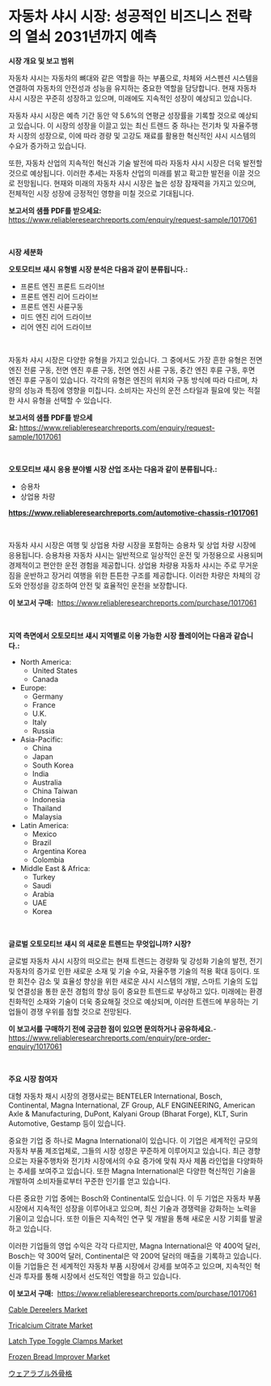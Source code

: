 <p><h1>자동차 샤시 시장: 성공적인 비즈니스 전략의 열쇠 2031년까지 예측</h1></p><p><strong>시장 개요 및 보고 범위</strong></p>
<p><p>자동차 샤시는 자동차의 뼈대와 같은 역할을 하는 부품으로, 차체와 서스펜션 시스템을 연결하여 자동차의 안전성과 성능을 유지하는 중요한 역할을 담당합니다. 현재 자동차 샤시 시장은 꾸준히 성장하고 있으며, 미래에도 지속적인 성장이 예상되고 있습니다. </p><p>자동차 샤시 시장은 예측 기간 동안 약 5.6%의 연평균 성장률을 기록할 것으로 예상되고 있습니다. 이 시장의 성장을 이끌고 있는 최신 트렌드 중 하나는 전기차 및 자율주행차 시장의 성장으로, 이에 따라 경량 및 고강도 재료를 활용한 혁신적인 샤시 시스템의 수요가 증가하고 있습니다.</p><p>또한, 자동차 산업의 지속적인 혁신과 기술 발전에 따라 자동차 샤시 시장은 더욱 발전할 것으로 예상됩니다. 이러한 추세는 자동차 산업의 미래를 밝고 확고한 발전을 이끌 것으로 전망됩니다. 현재와 미래의 자동차 샤시 시장은 높은 성장 잠재력을 가지고 있으며, 전체적인 시장 성장에 긍정적인 영향을 미칠 것으로 기대됩니다.</p></p>
<p><strong>보고서의 샘플 PDF를 받으세요:</strong> <a href="https://www.reliableresearchreports.com/enquiry/request-sample/1017061">https://www.reliableresearchreports.com/enquiry/request-sample/1017061</a></p>
<p>&nbsp;</p>
<p><strong>시장 세분화</strong></p>
<p><strong>오토모티브 섀시 유형별 시장 분석은 다음과 같이 분류됩니다.:</strong></p>
<p><ul><li>프론트 엔진 프론트 드라이브</li><li>프론트 엔진 리어 드라이브</li><li>프론트 엔진 사륜구동</li><li>미드 엔진 리어 드라이브</li><li>리어 엔진 리어 드라이브</li></ul></p>
<p>&nbsp;</p>
<p><p>자동차 샤시 시장은 다양한 유형을 가지고 있습니다. 그 중에서도 가장 흔한 유형은 전면 엔진 전륜 구동, 전면 엔진 후륜 구동, 전면 엔진 사륜 구동, 중간 엔진 후륜 구동, 후면 엔진 후륜 구동이 있습니다. 각각의 유형은 엔진의 위치와 구동 방식에 따라 다르며, 차량의 성능과 특징에 영향을 미칩니다. 소비자는 자신의 운전 스타일과 필요에 맞는 적절한 샤시 유형을 선택할 수 있습니다.</p></p>
<p><strong>보고서의 샘플 PDF를 받으세요:</strong>&nbsp;<a href="https://www.reliableresearchreports.com/enquiry/request-sample/1017061">https://www.reliableresearchreports.com/enquiry/request-sample/1017061</a></p>
<p>&nbsp;</p>
<p><strong> 오토모티브 섀시 응용 분야별 시장 산업 조사는 다음과 같이 분류됩니다.:</strong></p>
<p><ul><li>승용차</li><li>상업용 차량</li></ul></p>
<p><strong><a href="https://www.reliableresearchreports.com/automotive-chassis-r1017061">https://www.reliableresearchreports.com/automotive-chassis-r1017061</a></strong></p>
<p>&nbsp;</p>
<p><p>자동차 샤시 시장은 여행 및 상업용 차량 시장을 포함하는 승용차 및 상업 차량 시장에 응용됩니다. 승용차용 자동차 샤시는 일반적으로 일상적인 운전 및 가정용으로 사용되며 경제적이고 편안한 운전 경험을 제공합니다. 상업용 차량용 자동차 샤시는 주로 무거운 짐을 운반하고 장거리 여행을 위한 튼튼한 구조를 제공합니다. 이러한 차량은 차체의 강도와 안정성을 강조하여 안전 및 효율적인 운전을 보장합니다.</p></p>
<p><strong>이 보고서 구매:</strong>&nbsp; <a href="https://www.reliableresearchreports.com/purchase/1017061">https://www.reliableresearchreports.com/purchase/1017061</a></p>
<p>&nbsp;</p>
<p><strong>지역 측면에서 오토모티브 섀시 지역별로 이용 가능한 시장 플레이어는 다음과 같습니다.:</strong></p>
<p><ul>
    <li>
        North America:
        <ul>
            <li>United States</li>
            <li>Canada</li>
        </ul>
    </li>
    <li>
        Europe:
        <ul>
            <li>Germany</li>
            <li>France</li>
            <li>U.K.</li>
            <li>Italy</li>
            <li>Russia</li>
        </ul>
    </li>
    <li>
        Asia-Pacific:
        <ul>
            <li>China</li>
            <li>Japan</li>
            <li>South Korea</li>
            <li>India</li>
            <li>Australia</li>
            <li>China Taiwan</li>
            <li>Indonesia</li>
            <li>Thailand</li>
            <li>Malaysia</li>
        </ul>
    </li>
    <li>
        Latin America:
        <ul>
            <li>Mexico</li>
            <li>Brazil</li>
            <li>Argentina Korea</li>
            <li>Colombia</li>
        </ul>
    </li>
    <li>
        Middle East & Africa:
        <ul>
            <li>Turkey</li>
            <li>Saudi</li>
            <li>Arabia</li>
            <li>UAE</li>
            <li>Korea</li>
        </ul>
    </li>
    </ul></p>
<p>&nbsp;</p>
<p><strong>글로벌 오토모티브 섀시 의 새로운 트렌드는 무엇입니까? 시장?</strong></p>
<p><p>글로벌 자동차 샤시 시장의 떠오르는 현재 트렌드는 경량화 및 강성화 기술의 발전, 전기 자동차의 증가로 인한 새로운 소재 및 기술 수요, 자율주행 기술의 적용 확대 등이다. 또한 회전수 감소 및 효율성 향상을 위한 새로운 샤시 시스템의 개발, 스마트 기술의 도입 및 연결성을 통한 운전 경험의 향상 등이 중요한 트렌드로 부상하고 있다. 미래에는 환경 친화적인 소재와 기술이 더욱 중요해질 것으로 예상되며, 이러한 트렌드에 부응하는 기업들이 경쟁 우위를 점할 것으로 전망된다.</p></p>
<p><strong>이 보고서를 구매하기 전에 궁금한 점이 있으면 문의하거나 공유하세요.</strong>- <a href="https://www.reliableresearchreports.com/enquiry/pre-order-enquiry/1017061">https://www.reliableresearchreports.com/enquiry/pre-order-enquiry/1017061</a></p>
<p>&nbsp;</p>
<p><strong>주요 시장 참여자</strong></p>
<p><p>대형 자동차 채시 시장의 경쟁사로는 BENTELER International, Bosch, Continental, Magna International, ZF Group, ALF ENGINEERING, American Axle & Manufacturing, DuPont, Kalyani Group (Bharat Forge), KLT, Surin Automotive, Gestamp 등이 있습니다. </p><p>중요한 기업 중 하나로 Magna International이 있습니다. 이 기업은 세계적인 규모의 자동차 부품 제조업체로, 그들의 시장 성장은 꾸준하게 이루어지고 있습니다. 최근 경향으로는 자율주행차와 전기차 시장에서의 수요 증가에 맞춰 자사 제품 라인업을 다양화하는 추세를 보여주고 있습니다. 또한 Magna International은 다양한 혁신적인 기술을 개발하여 소비자들로부터 꾸준한 인기를 얻고 있습니다.</p><p>다른 중요한 기업 중에는 Bosch와 Continental도 있습니다. 이 두 기업은 자동차 부품 시장에서 지속적인 성장을 이루어내고 있으며, 최신 기술과 경쟁력을 강화하는 노력을 기울이고 있습니다. 또한 이들은 지속적인 연구 및 개발을 통해 새로운 시장 기회를 발굴하고 있습니다.</p><p>이러한 기업들의 영업 수익은 각각 다르지만, Magna International은 약 400억 달러, Bosch는 약 300억 달러, Continental은 약 200억 달러의 매출을 기록하고 있습니다. 이들 기업들은 전 세계적인 자동차 부품 시장에서 강세를 보여주고 있으며, 지속적인 혁신과 투자를 통해 시장에서 선도적인 역할을 하고 있습니다.</p></p>
<p><strong>이 보고서 구매:</strong>&nbsp;&nbsp;<a href="https://www.reliableresearchreports.com/purchase/1017061">https://www.reliableresearchreports.com/purchase/1017061</a></p>
<p><p><a href="https://github.com/Chiragrp22/Market-Research-Report-List-4/blob/main/cable-dereelers-market.md">Cable Dereelers Market</a></p><p><a href="https://issuu.com/reportprime-2/docs/tricalcium-citrate-market-size-2030.pptx">Tricalcium Citrate Market</a></p><p><a href="https://view.publitas.com/reportprime-1/latch-type-toggle-clamps-market-share-evolution-and-market-growth-trends-2024-2031/">Latch Type Toggle Clamps Market</a></p><p><a href="https://lydian-appliance-61d.notion.site/Frozen-Bread-Improver-Market-Insight-Market-Trends-Growth-Forecasted-from-2024-TO-2031-e3c3e3df31f44aa9811e03161fe8edbe">Frozen Bread Improver Market</a></p><p><a href="https://github.com/hwbcz413288296/Market-Research-Report-List-1/blob/main/951230729276.md">ウェアラブル外骨格</a></p></p>
